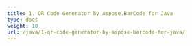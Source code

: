 ```yaml
---
title: 1. QR Code Generator by Aspose.BarCode for Java
type: docs
weight: 10
url: /java/1-qr-code-generator-by-aspose-barcode-for-java/
---
```

